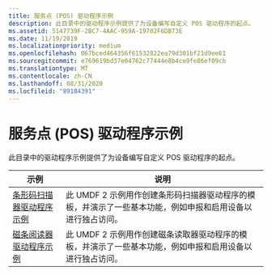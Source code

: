 ```yaml
---
title: 服务点 (POS) 驱动程序示例
description: 此目录中的驱动程序示例提供了为设备编写自定义 POS 驱动程序的起点。
ms.assetid: 5147739F-2BC7-4AAC-959A-19702F6DB73E
ms.date: 11/19/2019
ms.localizationpriority: medium
ms.openlocfilehash: 067bced464356f61532822ea79d301bf21d9ee61
ms.sourcegitcommit: e769619bd37e04762c77444e8b4ce9fe86ef09cb
ms.translationtype: MT
ms.contentlocale: zh-CN
ms.lasthandoff: 08/31/2020
ms.locfileid: "89184391"
---
```

# <a name="point-of-service-pos-driver-samples"></a>服务点 (POS) 驱动程序示例

此目录中的驱动程序示例提供了为设备编写自定义 POS 驱动程序的起点。

| 示例 | 说明 |
| --- | --- |
| [条形码扫描器驱动程序示例](/samples/microsoft/windows-driver-samples/barcode-scanner-driver-sample) | 此 UMDF 2 示例用作创建条形码扫描器驱动程序的模板，并演示了一些基本功能，例如申报和启用设备以进行独占访问。 |
| [磁条阅读器驱动程序示例](/samples/microsoft/windows-driver-samples/magnetic-stripe-reader-driver-sample) | 此 UMDF 2 示例用作创建磁条读取器驱动程序的模板，并演示了一些基本功能，例如申报和启用设备以进行独占访问。 |